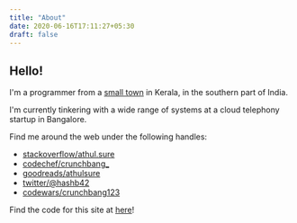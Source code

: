 ```yaml
---
title: "About"
date: 2020-06-16T17:11:27+05:30
draft: false
---
```


## Hello! 

I'm a programmer from a [small town](https://en.wikipedia.org/wiki/Muvattupuzha) in Kerala, in the southern part of India. 

I'm currently tinkering with a wide range of systems at a cloud telephony startup in Bangalore.

Find me around the web under the following handles:
* [stackoverflow/athul.sure](https://stackoverflow.com/users/3624795/athul-sure)
* [codechef/crunchbang_](https://www.codechef.com/users/crunchbang_)
* [goodreads/athulsure](http://goodreads.com/athulsure)
* [twitter/@hashb42](https://twitter.com/hashb42)
* [codewars/crunchbang123](https://www.codewars.com/users/crunchbang123)


Find the code for this site at [here](https://github.com/crunchbang/crunchbang.github.io)!